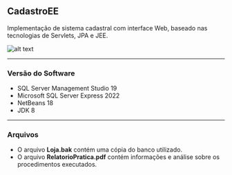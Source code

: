 ## CadastroEE
Implementação de sistema cadastral com interface Web, baseado nas tecnologias de Servlets, JPA e JEE.

![alt text](app.png)

<hr>

### Versão do Software

* SQL Server Management Studio 19
* Microsoft SQL Server Express 2022
* NetBeans 18
* JDK 8

<hr>

### Arquivos

* O arquivo **Loja.bak** contém uma cópia do banco utilizado. 
* O arquivo **RelatorioPratica.pdf** contém informações e análise sobre os procedimentos executados.






